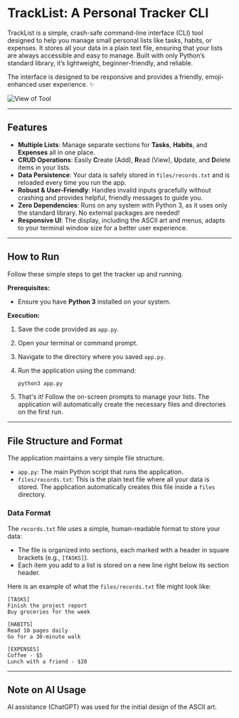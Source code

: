 # TrackList: A Personal Tracker CLI

TrackList is a simple, crash-safe command-line interface (CLI) tool designed to help you manage small personal lists like tasks, habits, or expenses. It stores all your data in a plain text file, ensuring that your lists are always accessible and easy to manage. Built with only Python’s standard library, it’s lightweight, beginner-friendly, and reliable.

The interface is designed to be responsive and provides a friendly, emoji-enhanced user experience. ✨

![ View of Tool](https://i.ibb.co/8DN6H9Kx/Screenshot-2025-10-04-193605.png)

-----

## Features

  * **Multiple Lists**: Manage separate sections for **Tasks**, **Habits**, and **Expenses** all in one place.
  * **CRUD Operations**: Easily **C**reate (Add), **R**ead (View), **U**pdate, and **D**elete items in your lists.
  * **Data Persistence**: Your data is safely stored in `files/records.txt` and is reloaded every time you run the app.
  * **Robust & User-Friendly**: Handles invalid inputs gracefully without crashing and provides helpful, friendly messages to guide you.
  * **Zero Dependencies**: Runs on any system with Python 3, as it uses only the standard library. No external packages are needed\!
  * **Responsive UI**: The display, including the ASCII art and menus, adapts to your terminal window size for a better user experience.

-----

## How to Run

Follow these simple steps to get the tracker up and running.

**Prerequisites:**

  * Ensure you have **Python 3** installed on your system.

**Execution:**

1.  Save the code provided as `app.py`.
2.  Open your terminal or command prompt.
3.  Navigate to the directory where you saved `app.py`.
4.  Run the application using the command:

    ```bash
    python3 app.py
    ```

5.  That's it\! Follow the on-screen prompts to manage your lists. The application will automatically create the necessary files and directories on the first run.

-----

## File Structure and Format

The application maintains a very simple file structure.

  * `app.py`: The main Python script that runs the application.
  * `files/records.txt`: This is the plain text file where all your data is stored. The application automatically creates this file inside a `files` directory.

### Data Format

The `records.txt` file uses a simple, human-readable format to store your data:

  * The file is organized into sections, each marked with a header in square brackets (e.g., `[TASKS]`).
  * Each item you add to a list is stored on a new line right below its section header.

Here is an example of what the `files/records.txt` file might look like:

```
[TASKS]
Finish the project report
Buy groceries for the week

[HABITS]
Read 10 pages daily
Go for a 30-minute walk

[EXPENSES]
Coffee - $5
Lunch with a friend - $20

```

-----

## Note on AI Usage

AI assistance (ChatGPT) was used for the initial design of the ASCII art.
